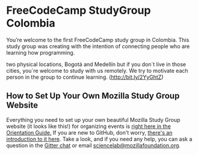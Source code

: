 # FreeCodeCamp StudyGroup Colombia

You’re welcome to the first FreeCodeCamp study group in Colombia. This study group was creating  with the intention of connecting people who are learning how programming. 

two physical locations, Bogotá and Medellín but if you don´t live in those cities, you´re welcome to study with us  remotely. We try to  motivate each person in the group to continue learning. (http://bit.ly/2YyGhtZ)

 
## How to Set Up Your Own Mozilla Study Group Website

Everything you need to set up your own beautiful Mozilla Study Group website (it looks like this!) for organizing events is [right here in the Orientation Guide.](https://mozillascience.github.io/study-group-orientation/3.3-get-online.html) If you are new to GitHub, don't worry, [there's an introduction to it here](https://mozillascience.github.io/study-group-orientation/3.1-collab-vers-github.html). Take a look, and if you need any help, you can ask a question in the [Gitter chat](https://gitter.im/mozillascience/studyGroup) or email sciencelab@mozillafoundation.org.

